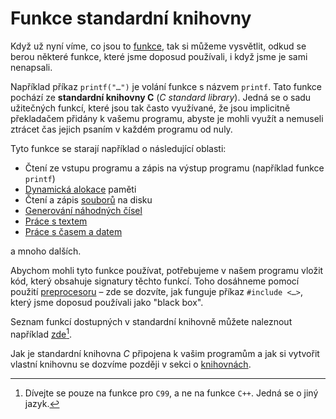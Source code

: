 # Funkce standardní knihovny
Když už nyní víme, co jsou to [funkce](funkce.md), tak si můžeme vysvětlit, odkud
se berou některé funkce, které jsme doposud používali, i když jsme je sami nenapsali.

Například příkaz `printf("…")` je volání funkce s názvem `printf`. Tato funkce pochází ze
**standardní knihovny C** (*C standard library*). Jedná se o sadu užitečných funkcí, které jsou tak
často využívané, že jsou implicitně překladačem přidány k vašemu programu, abyste je mohli využít
a nemuseli ztrácet čas jejich psaním v každém programu od nuly.

Tyto funkce se starají například o následující oblasti:
- Čtení ze vstupu programu a zápis na výstup programu (například funkce `printf`)
- [Dynamická alokace](../prace_s_pameti/dynamicka_pamet.md) paměti
- Čtení a zápis [souborů](../soubory/soubory.md) na disku
- [Generování náhodných čísel](../../ruzne/nahodna_cisla.md)
- [Práce s textem](../text/text.md)
- [Práce s časem a datem](http://www.cplusplus.com/reference/ctime/)

a mnoho dalších.

Abychom mohli tyto funkce používat, potřebujeme v našem programu vložit kód, který obsahuje
signatury těchto funkcí. Toho dosáhneme pomocí použití [preprocesoru](../preprocesor/preprocesor.md)
– zde se dozvíte, jak funguje příkaz `#include <…>`, který jsme doposud používali jako "black box".

Seznam funkcí dostupných v standardní knihovně můžete naleznout například
[zde](https://www.cplusplus.com/reference/clibrary/)[^1].

[^1]: Dívejte se pouze na funkce pro `C99`, a ne na funkce `C++`. Jedná se o jiný jazyk.

Jak je standardní knihovna *C* připojena k vašim programům a jak si vytvořit vlastní knihovnu se
dozvíme později v sekci o [knihovnách](../modularizace/knihovny.md).
